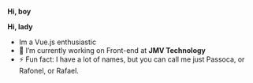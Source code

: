 **Hi, boy**

**Hi, lady**

- Im a Vue.js enthusiastic
- 🔭 I’m currently working on Front-end at **JMV Technology**
- ⚡ Fun fact: I have a lot of names, but you can call me just Passoca, or Rafonel, or Rafael.

<!--
**Rafonel/Rafonel** is a ✨ _special_ ✨ repository because its `README.md` (this file) appears on your GitHub profile.

Here are some ideas to get you started:

- 🌱 I’m currently learning ...
- 👯 I’m looking to collaborate on ...
- 🤔 I’m looking for help with ...
- 💬 Ask me about ...
- 📫 How to reach me: ...
- 😄 Pronouns: ...
-->
